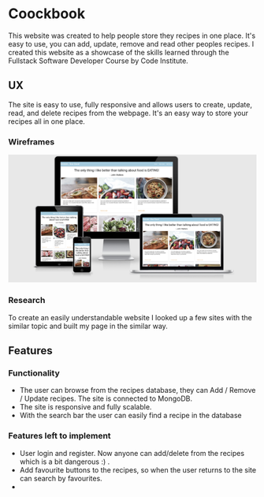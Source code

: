 # Coockbook

This website was created to help people store they recipes in one place. It's easy to use, you can add, update, remove and read other peoples recipes.
I created this website as a showcase of the skills learned through the Fullstack Software Developer Course by Code Institute.

## UX 

The site is easy to use, fully responsive and allows users to create, update, read, and delete recipes from the webpage.
It's an easy way to store your recipes all in one place. 

### Wireframes

![alt text](https://github.com/DiGergo/cookbook_milestone3/blob/master/static/images/wireframe/image.png "Wireframe")


### Research

To create an easily understandable website I looked up a few sites with the similar topic and built my page in the similar way.

## Features

### Functionality

* The user can browse from the recipes database, they can Add / Remove / Update recipes. The site is connected to MongoDB.
* The site is responsive and fully scalable.
* With the search bar the user can easily find a recipe in the database

### Features left to implement

* User login and register. Now anyone can add/delete from the recipes which is a bit dangerous :) .
* Add favourite buttons to the recipes, so when the user returns to the site can search by favourites.
* 
 


